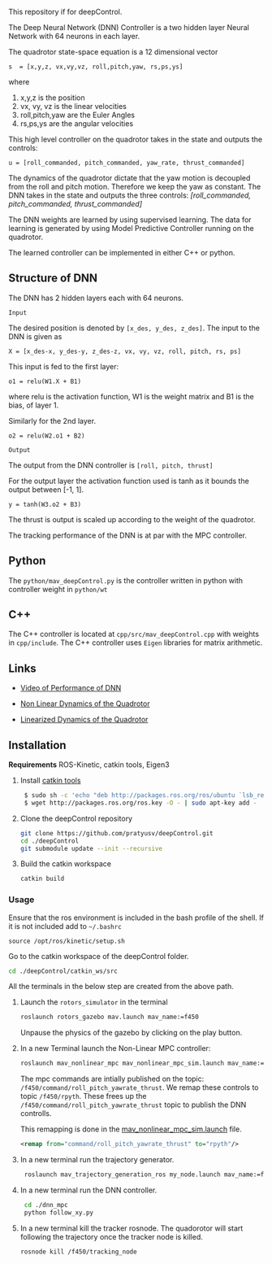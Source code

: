 This repository if for deepControl.

The Deep Neural Network (DNN) Controller is a two hidden layer Neural Network with 64 neurons in each layer.

The quadrotor state-space equation is a 12 dimensional vector

```
s  = [x,y,z, vx,vy,vz, roll,pitch,yaw, rs,ps,ys]
```
where 

1. x,y,z is the position
2. vx, vy, vz is the linear velocities
3. roll,pitch,yaw are the Euler Angles
4. rs,ps,ys are the angular velocities

This high level controller on the quadrotor takes in the state and outputs the controls:

```
u = [roll_commanded, pitch_commanded, yaw_rate, thrust_commanded]
```

The dynamics of the quadrotor dictate that the yaw motion is decoupled from the roll and pitch motion. Therefore  we keep the yaw as constant. The DNN takes in the state and outputs the three controls: *[roll_commanded, pitch_commanded, thrust_commanded]*


The DNN weights are learned by using supervised learning. The data for learning is generated by using Model Predictive Controller running on the quadrotor.

The learned controller can be implemented in either C++ or python.

## Structure of DNN

The DNN has 2 hidden layers each with 64 neurons.


`Input `

 The desired position is denoted by `[x_des, y_des, z_des]`. The input to the DNN is given as

```
X = [x_des-x, y_des-y, z_des-z, vx, vy, vz, roll, pitch, rs, ps]
```

This input is fed to the first layer:

```
o1 = relu(W1.X + B1)
```
where relu is the activation function, W1 is the weight matrix and B1 is the bias, of layer 1.

Similarly for the 2nd layer.

```
o2 = relu(W2.o1 + B2)
```

`Output`

The output from the DNN controller is `[roll, pitch, thrust]`

For the output layer the activation function used is tanh as it bounds the output between [-1, 1].

```
y = tanh(W3.o2 + B3)
```


The thrust is output is scaled up according to the weight of the quadrotor.


The  tracking performance of the DNN is at par with the MPC controller.

## Python

The `python/mav_deepControl.py` is the controller written in python with controller weight in `python/wt`


## C++

The C++ controller is located at `cpp/src/mav_deepControl.cpp` with weights in `cpp/include`. The C++ controller uses `Eigen` libraries for matrix arithmetic.


## Links

* [Video of Performance of DNN](https://drive.google.com/open?id=1Z_a_CmwhumUFh74s0MTm3x_xfKWtWsA_)


* [Non Linear Dynamics of the Quadrotor](https://scholarsarchive.byu.edu/cgi/viewcontent.cgi?article=2324&context=facpub)

* [Linearized Dynamics of the Quadrotor](https://www.kth.se/polopoly_fs/1.588039.1550155544!/Thesis%20KTH%20-%20Francesco%20Sabatino.pdf)


## Installation

**Requirements** 
    ROS-Kinetic, catkin tools, Eigen3

1. Install [catkin tools](https://catkin-tools.readthedocs.io/en/latest/installing.html)
   ```sh
    $ sudo sh -c 'echo "deb http://packages.ros.org/ros/ubuntu `lsb_release -sc` main" > /etc/apt/sources.list.d/ros-latest.list'
    $ wget http://packages.ros.org/ros.key -O - | sudo apt-key add -
   ```
2. Clone the deepControl repository
   ```sh
   git clone https://github.com/pratyusv/deepControl.git
   cd ./deepControl
   git submodule update --init --recursive
   ```
3. Build the catkin workspace
   ```sh
   catkin build
   ``` 

### Usage

Ensure that the ros environment is included in the bash profile of the shell. If it is not included add to `~/.bashrc`
```
source /opt/ros/kinetic/setup.sh
```

Go to the catkin workspace of the deepControl folder.
```sh
cd ./deepControl/catkin_ws/src
```
All the terminals in the below step are created from the above path.

1. Launch the `rotors_simulator` in the terminal
    ```sh
    roslaunch rotors_gazebo mav.launch mav_name:=f450
    ```
    Unpause the physics of the gazebo by clicking on the play button.

2. In a new Terminal launch the Non-Linear MPC controller:
    ```sh
    roslaunch mav_nonlinear_mpc mav_nonlinear_mpc_sim.launch mav_name:=f450
    ```

    The mpc commands are intially published on the topic: `/f450/command/roll_pitch_yawrate_thrust`. We remap these controls to topic `/f450/rpyth`. These frees up the `/f450/command/roll_pitch_yawrate_thrust` topic to publish the DNN controlls.

    This remapping is done in the [mav_nonlinear_mpc_sim.launch](./catkin_ws/src/mav_control_rw/mav_nonlinear_mpc/launch/mav_nonlinear_mpc_sim.launch) file.

    ```xml
    <remap from="command/roll_pitch_yawrate_thrust" to="rpyth"/>
    ```

3. In a new terminal run the trajectory generator.
    ```sh
     roslaunch mav_trajectory_generation_ros my_node.launch mav_name:=f450
    ```
4. In a new terminal run the DNN controller.
   ```sh
    cd ./dnn_mpc
    python follow_xy.py
   ```
5. In a new terminal kill the tracker rosnode. The quadorotor will start following the trajectory once the tracker node is killed.
    ```sh
    rosnode kill /f450/tracking_node
    ```


<!-- Values of the plant for F450
* inertia : [ 0.0337 , 0.000000 , 0.000000 , 0.000000 , 0.0337 , 0.000000 , 0.000000 , 0.000000 , 0.0185]
* rotors: 4

* rotor_force_constant: 8.54858e-6
* rotor_moment_constant: 0.016000
* arm_length: 0.225 -->

